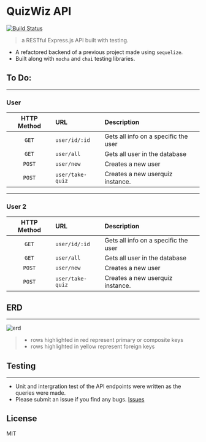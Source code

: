 # QuizWiz API
[![Build Status](https://travis-ci.org/thechutrain/quizwizAPI.svg?branch=master)](https://travis-ci.org/thechutrain/quizwiz)

> a RESTful Express.js API built with testing.

- A refactored backend of a previous project made using `sequelize`.
- Built along with `mocha` and `chai` testing libraries.


## To Do:
----------------------

### User


| HTTP Method | URL | Description |
| :---:         | :------        | :------            |
|  `GET`         | `user/id/:id`        |      Gets all info on a specific the user |
| `GET`     |  `user/all`      | Gets all user in the database |
| `POST`     |  `user/new`      | Creates a new user |
| `POST`     |  `user/take-quiz`      | Creates a new userquiz instance. |

---------------

### User 2
| HTTP Method | URL | Description |
| :---:         | :------        | :------            |
|  `GET`         | `user/id/:id`        |      Gets all info on a specific the user |
| `GET`     |  `user/all`      | Gets all user in the database |
| `POST`     |  `user/new`      | Creates a new user |
| `POST`     |  `user/take-quiz`      | Creates a new userquiz instance. |

## ERD
----------------------

![erd](.notes/quizwizERD1.png)
> - rows highlighted in red represent primary or composite keys
> - rows highlighted in yellow represent foreign keys


## Testing
----------------------
- Unit and intergration test of the API endpoints were written as the queries were made.
- Please submit an issue if you find any bugs. [Issues](https://github.com/thechutrain/quizwiz/issues)


## License
MIT
